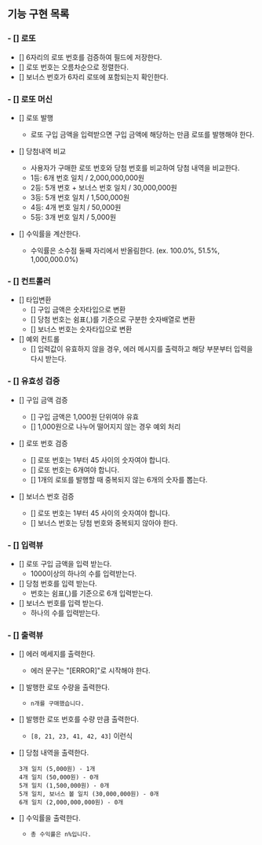 ## 기능 구현 목록

### - [] 로또

- [] 6자리의 로또 번호를 검증하여 필드에 저장한다.
- [] 로또 번호는 오름차순으로 정렬한다.
- [] 보너스 번호가 6자리 로또에 포함되는지 확인한다.

### - [] 로또 머신

- [] 로또 발행

  - 로또 구입 금액을 입력받으면 구입 금액에 해당하는 만큼 로또를 발행해야 한다.

- [] 당첨내역 비교

  - 사용자가 구매한 로또 번호와 당첨 번호를 비교하여 당첨 내역을 비교한다.
  - 1등: 6개 번호 일치 / 2,000,000,000원
  - 2등: 5개 번호 + 보너스 번호 일치 / 30,000,000원
  - 3등: 5개 번호 일치 / 1,500,000원
  - 4등: 4개 번호 일치 / 50,000원
  - 5등: 3개 번호 일치 / 5,000원

- [] 수익률을 계산한다.
  - 수익률은 소수점 둘째 자리에서 반올림한다. (ex. 100.0%, 51.5%, 1,000,000.0%)

### - [] 컨트롤러

- [] 타입변환
  - [] 구입 금액은 숫자타입으로 변환
  - [] 당첨 번호는 쉼표(,)를 기준으로 구분한 숫자배열로 변환
  - [] 보너스 번호는 숫자타입으로 변환
- [] 예외 컨트롤
  - [] 입력값이 유효하지 않을 경우, 에러 메시지를 출력하고 해당 부분부터 입력을 다시 받는다.

### - [] 유효성 검증

- [] 구입 금액 검증

  - [] 구입 금액은 1,000원 단위여야 유효
  - [] 1,000원으로 나누어 떨어지지 않는 경우 예외 처리

- [] 로또 번호 검증

  - [] 로또 번호는 1부터 45 사이의 숫자여야 합니다.
  - [] 로또 번호는 6개여야 합니다.
  - [] 1개의 로또를 발행할 때 중복되지 않는 6개의 숫자를 뽑는다.

- [] 보너스 번호 검증
  - [] 로또 번호는 1부터 45 사이의 숫자여야 합니다.
  - [] 보너스 번호는 당첨 번호와 중복되지 않아야 한다.

### - [] 입력뷰

- [] 로또 구입 금액을 입력 받는다.
  - 1000이상의 하나의 수를 입력받는다.
- [] 당첨 번호를 입력 받는다.
  - 번호는 쉼표(,)를 기준으로 6개 입력받는다.
- [] 보너스 번호를 입력 받는다.
  - 하나의 수를 입력받는다.

### - [] 출력뷰

- [] 에러 메세지를 출력한다.

  - 에러 문구는 "[ERROR]"로 시작해야 한다.

- [] 발행한 로또 수량을 출력한다.
  - `n개를 구매했습니다.`
- [] 발행한 로또 번호를 수량 만큼 출력한다.
  - `[8, 21, 23, 41, 42, 43]` 이런식
- [] 당첨 내역을 출력한다.

  ```
  3개 일치 (5,000원) - 1개
  4개 일치 (50,000원) - 0개
  5개 일치 (1,500,000원) - 0개
  5개 일치, 보너스 볼 일치 (30,000,000원) - 0개
  6개 일치 (2,000,000,000원) - 0개
  ```

- [] 수익률을 출력한다.
  - `총 수익률은 n%입니다.`
